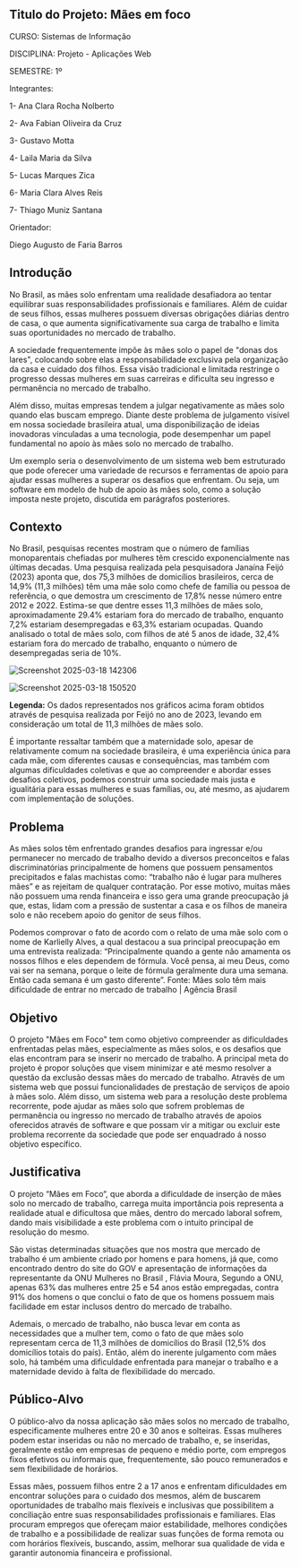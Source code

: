 

## Titulo do Projeto: Mães em foco

CURSO: Sistemas de Informação  

DISCIPLINA: Projeto - Aplicações Web 

SEMESTRE: 1º 

Integrantes: 

1- Ana Clara Rocha Nolberto 

2- Ava Fabian Oliveira da Cruz

3- Gustavo Motta

4- Laila Maria da Silva 

5- Lucas Marques Zica

6- Maria Clara Alves Reis

7- Thiago Muniz Santana 

 

Orientador: 

Diego Augusto de Faria Barros 

 

## Introdução

  No Brasil, as mães solo enfrentam uma realidade desafiadora ao tentar equilibrar suas responsabilidades profissionais e familiares. Além de cuidar de seus filhos, essas mulheres possuem diversas obrigações diárias dentro de casa, o que aumenta significativamente sua carga de trabalho e limita suas oportunidades no mercado de trabalho.

  A sociedade frequentemente impõe às mães solo o papel de "donas dos lares", colocando sobre elas a responsabilidade exclusiva pela organização da casa e cuidado dos filhos. Essa visão tradicional e limitada restringe o progresso dessas mulheres em suas carreiras e dificulta seu ingresso e permanência no mercado de trabalho.

  Além disso, muitas empresas tendem a julgar negativamente as mães solo quando elas buscam emprego. Diante deste problema de julgamento visível em nossa sociedade brasileira atual, uma disponibilização de ideias inovadoras vinculadas a uma tecnologia, pode desempenhar um papel fundamental no apoio às mães solo no mercado de trabalho.

  Um exemplo seria o desenvolvimento de um sistema web bem estruturado que pode oferecer uma variedade de recursos e ferramentas de apoio para ajudar essas mulheres a superar os desafios que enfrentam. Ou seja, um software em modelo de hub de apoio às mães solo, como a solução imposta neste projeto, discutida em parágrafos posteriores. 


## Contexto

  No Brasil, pesquisas recentes mostram que o número de famílias monoparentais chefiadas por mulheres têm crescido exponencialmente nas últimas decadas. Uma pesquisa realizada pela pesquisadora Janaína Feijó (2023) aponta que, dos 75,3 milhões de domicílios brasileiros, cerca de 14,9%  (11,3 milhões) têm uma mãe solo como chefe de família ou pessoa de referência, o que demostra um crescimento de 17,8% nesse número entre 2012 e 2022. Estima-se que dentre esses 11,3 milhões de mães solo, aproximadamente 29.4% estariam fora do mercado de trabalho, enquanto 7,2% estariam desempregadas e 63,3% estariam ocupadas. Quando analisado o total de mães solo, com filhos de até 5 anos de idade, 32,4% estariam fora do mercado de trabalho, enquanto o número de desempregadas seria de 10%.

![Screenshot 2025-03-18 142306](https://github.com/user-attachments/assets/b855a421-f78c-4f79-8f23-7884c93d0735)   

![Screenshot 2025-03-18 150520](https://github.com/user-attachments/assets/1156f10b-5d91-43f6-a489-04e247cacac3)

**Legenda:** Os dados representados nos gráficos acima foram obtidos através de pesquisa realizada por Feijó no ano de 2023, levando em consideração um total de 11,3 milhões de mães solo.

  É importante ressaltar também que a maternidade solo, apesar de relativamente comum na sociedade brasileira, é uma experiência única para cada mãe, com diferentes causas e consequências, mas também com algumas dificuldades coletivas e que ao compreender e abordar esses desafios coletivos, podemos construir uma sociedade mais justa e igualitária para essas mulheres e suas famílias, ou, até mesmo, as ajudarem com implementação de soluções.


## Problema

 As mães solos têm enfrentado grandes desafios para ingressar e/ou permanecer no mercado de trabalho devido a diversos preconceitos e falas discriminatórias principalmente de homens que possuem pensamentos precipitados e falas machistas como: “trabalho não é lugar para mulheres mães” e as rejeitam de qualquer contratação. Por esse motivo, muitas mães não possuem uma renda financeira e isso gera uma grande preocupação já que, estas, lidam com a pressão de sustentar a casa e os filhos de maneira solo e não recebem apoio do genitor de seus filhos. 
 
 Podemos comprovar o fato de acordo com o relato de uma mãe solo com o nome de Karlielly Alves, a qual destacou a sua principal preocupação em uma entrevista realizada: “Principalmente quando a gente não amamenta os nossos filhos e eles dependem de fórmula. Você pensa, ai meu Deus, como vai ser na semana, porque o leite de fórmula geralmente dura uma semana. Então cada semana é um gasto diferente”.
Fonte: Mães solo têm mais dificuldade de entrar no mercado de trabalho | Agência Brasil



## Objetivo

  O projeto "Mães em Foco" tem como objetivo compreender as dificuldades enfrentadas pelas mães, especialmente as mães solos, e os desafios que elas encontram para se inserir no mercado de trabalho. A principal meta do projeto é propor soluções que visem minimizar e até mesmo resolver a questão da exclusão dessas mães do mercado de trabalho. Através de um sistema web que possui funcionalidades de prestação de serviços de apoio à mães solo.
  Além disso, um sistema web para a resolução deste problema recorrente, pode ajudar as mães solo que sofrem problemas de permanência ou ingresso no mercado de trabalho através de apoios oferecidos através de software e que possam vir a mitigar ou excluir este problema recorrente da sociedade que pode ser enquadrado á nosso objetivo específico.


## Justificativa

 O projeto “Mães em Foco“, que aborda a dificuldade de inserção de mães solo no mercado de trabalho, carrega muita importância pois representa a realidade atual e dificultosa que mães, dentro do mercado laboral sofrem, dando mais visibilidade a este problema com o intuito principal de resolução do mesmo. 

 São vistas determinadas situações que nos mostra que   mercado de trabalho é um ambiente criado por homens e para homens, já que, como encontrado dentro do site do GOV e apresentação de informações da representante da ONU Mulheres no Brasil , Flávia Moura, Segundo a ONU, apenas 63% das mulheres entre 25 e 54 anos estão empregadas, contra 91% dos homens o que conclui o fato de que os homens possuem mais facilidade em estar inclusos dentro do mercado de trabalho.
 
 Ademais, o mercado de trabalho,  não busca levar em conta as necessidades que a mulher tem, como o fato de que mães solo representam cerca de 11,3 milhões de domicílios do Brasil (12,5% dos domicílios totais do país). Então, além do inerente julgamento com mães solo, há também uma dificuldade enfrentada para manejar o trabalho e a maternidade devido à falta de flexibilidade do mercado.



## Público-Alvo

 O público-alvo da nossa aplicação são mães solos no mercado de trabalho, especificamente mulheres entre 20 e 30 anos e solteiras. Essas mulheres podem estar inseridas ou não no mercado de trabalho, e, se inseridas, geralmente estão em empresas de pequeno e médio porte, com empregos fixos efetivos ou informais que, frequentemente, são pouco remunerados e sem flexibilidade de horários. 

 Essas mães, possuem filhos entre 2 a 17 anos e enfrentam dificuldades em encontrar soluções para o cuidado dos mesmos, além de buscarem oportunidades de trabalho mais flexíveis e inclusivas que possibilitem a conciliação entre suas responsabilidades profissionais e familiares. Elas procuram empregos que ofereçam maior estabilidade, melhores condições de trabalho e a possibilidade de realizar suas funções de forma remota ou com horários flexíveis, buscando, assim, melhorar sua qualidade de vida e garantir autonomia financeira e profissional.


